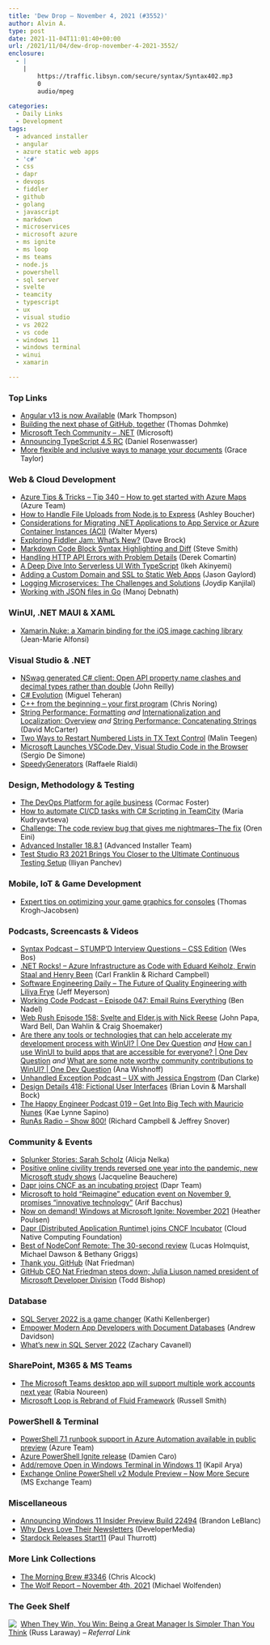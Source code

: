 ```yaml
---
title: 'Dew Drop – November 4, 2021 (#3552)'
author: Alvin A.
type: post
date: 2021-11-04T11:01:40+00:00
url: /2021/11/04/dew-drop-november-4-2021-3552/
enclosure:
  - |
    |
        https://traffic.libsyn.com/secure/syntax/Syntax402.mp3
        0
        audio/mpeg
        
categories:
  - Daily Links
  - Development
tags:
  - advanced installer
  - angular
  - azure static web apps
  - 'c#'
  - css
  - dapr
  - devops
  - fiddler
  - github
  - golang
  - javascript
  - markdown
  - microservices
  - microsoft azure
  - ms ignite
  - ms loop
  - ms teams
  - node.js
  - powershell
  - sql server
  - svelte
  - teamcity
  - typescript
  - ux
  - visual studio
  - vs 2022
  - vs code
  - windows 11
  - windows terminal
  - winui
  - xamarin

---
```

### <a name="top"></a>Top Links

  * <a href="https://blog.angular.io/angular-v13-is-now-available-cce66f7bc296?source=rss----447683c3d9a3---4" target="_blank" rel="noopener">Angular v13 is now Available</a> (Mark Thompson)
  * <a href="https://github.blog/2021-11-03-building-the-next-phase-of-github-together/" target="_blank" rel="noopener">Building the next phase of GitHub, together</a> (Thomas Dohmke)
  * <a href="https://techcommunity.microsoft.com/t5/net/ct-p/dotnet" target="_blank" rel="noopener">Microsoft Tech Community &#8211; .NET</a> (Microsoft)
  * <a href="https://devblogs.microsoft.com/typescript/announcing-typescript-4-5-rc/?WT.mc_id=DOP-MVP-4025064" target="_blank" rel="noopener">Announcing TypeScript 4.5 RC</a> (Daniel Rosenwasser)
  * <a href="https://devblogs.microsoft.com/visualstudio/personalize-docs/?WT.mc_id=DOP-MVP-4025064" target="_blank" rel="noopener">More flexible and inclusive ways to manage your documents</a> (Grace Taylor)



### <a name="web"></a>Web & Cloud Development

  * <a href="https://microsoft.github.io/AzureTipsAndTricks/blog/tip340.html" target="_blank" rel="noopener">Azure Tips & Tricks &#8211; Tip 340 &#8211; How to get started with Azure Maps</a> (Azure Team)
  * <a href="https://www.twilio.com/blog/handle-file-uploads-node-express" target="_blank" rel="noopener">How to Handle File Uploads from Node.js to Express</a> (Ashley Boucher)
  * <a href="https://techcommunity.microsoft.com/t5/fasttrack-for-azure/considerations-for-migrating-net-applications-to-app-service-or/ba-p/2874401?WT.mc_id=DOP-MVP-4025064" target="_blank" rel="noopener">Considerations for Migrating .NET Applications to App Service or Azure Container Instances (ACI)</a> (Walter Myers)
  * <a href="https://www.telerik.com/blogs/exploring-fiddler-jam-whats-new" target="_blank" rel="noopener">Exploring Fiddler Jam: What’s New?</a> (Dave Brock)
  * <a href="https://ardalis.com/markdown-code-block-syntax-highlighting-and-diff/" target="_blank" rel="noopener">Markdown Code Block Syntax Highlighting and Diff</a> (Steve Smith)
  * <a href="https://codeopinion.com/handling-http-api-errors-with-problem-details/" target="_blank" rel="noopener">Handling HTTP API Errors with Problem Details</a> (Derek Comartin)
  * <a href="https://smashingmagazine.com/2021/11/deep-dive-into-serverless-ui-typescript/" target="_blank" rel="noopener">A Deep Dive Into Serverless UI With TypeScript</a> (Ikeh Akinyemi)
  * <a href="https://www.jasongaylord.com/blog/2021/11/04/adding-custom-domain-ssl-static-web-apps" target="_blank" rel="noopener">Adding a Custom Domain and SSL to Static Web Apps</a> (Jason Gaylord)
  * <a href="https://www.developer.com/design/logging-microservices/" target="_blank" rel="noopener">Logging Microservices: The Challenges and Solutions</a> (Joydip Kanjilal)
  * <a href="https://www.developer.com/languages/json-files-golang/" target="_blank" rel="noopener">Working with JSON files in Go</a> (Manoj Debnath)



### <a name="silverlight"></a>WinUI, .NET MAUI & XAML

  * <a href="https://www.sharpnado.com/xamarin-nuke-a-xamarin-binding/" target="_blank" rel="noopener">Xamarin.Nuke: a Xamarin binding for the iOS image caching library</a> (Jean-Marie Alfonsi)



### <a name="dotnet"></a>Visual Studio & .NET

  * <a href="https://blog.johnnyreilly.com/2021/10/31/nswag-generated-c-sharp-client-property-name-clash" target="_blank" rel="noopener">NSwag generated C# client: Open API property name clashes and decimal types rather than double</a> (John Reilly)
  * <a href="https://www.c-sharpcorner.com/article/c-sharp-evolution/" target="_blank" rel="noopener">C# Evolution</a> (Miguel Teheran)
  * <a href="https://dev.to/azure/c-from-the-beginning-2o2l" target="_blank" rel="noopener">C++ from the beginning &#8211; your first program</a> (Chris Noring)
  * <a href="https://dotnettips.wordpress.com/2021/11/03/string-performance-formatting/" target="_blank" rel="noopener">String Performance: Formatting</a> _and_ <a href="https://dotnettips.wordpress.com/2021/11/03/internationalization-and-localization-overview/" target="_blank" rel="noopener">Internationalization and Localization: Overview</a> _and_ <a href="https://dotnettips.wordpress.com/2021/11/04/string-performance-concatenating/" target="_blank" rel="noopener">String Performance: Concatenating Strings</a> (David McCarter)
  * <a href="https://www.textcontrol.com/blog/2021/11/03/two-ways-to-restart-numbered-lists/" target="_blank" rel="noopener">Two Ways to Restart Numbered Lists in TX Text Control</a> (Malin Teegen)
  * <a href="https://www.infoq.com/news/2021/11/vscode-dev-launched/?utm_campaign=infoq_content&utm_source=infoq&utm_medium=feed&utm_term=global" target="_blank" rel="noopener">Microsoft Launches VSCode.Dev, Visual Studio Code in the Browser</a> (Sergio De Simone)
  * <a href="https://github.com/raffaeler/SpeedyGenerators" target="_blank" rel="noopener">SpeedyGenerators</a> (Raffaele Rialdi)



### <a name="design"></a>Design, Methodology & Testing

  * <a href="https://about.gitlab.com/blog/2021/11/03/the-devops-platform-for-agile-business/" target="_blank" rel="noopener">The DevOps Platform for agile business</a> (Cormac Foster)
  * <a href="https://blog.jetbrains.com/teamcity/2021/11/how-to-automate-ci-cd-tasks-with-c-scripting-in-teamcity/" target="_blank" rel="noopener">How to automate CI/CD tasks with C# Scripting in TeamCity</a> (Maria Kudryavtseva)
  * <a href="http://feedproxy.google.com/~r/AyendeRahien/~3/Uy3UFf3Z3E4/challenge-the-code-review-bug-that-gives-me-nightmares-the-fix" target="_blank" rel="noopener">Challenge: The code review bug that gives me nightmares–The fix</a> (Oren Eini)
  * <a href="https://www.advancedinstaller.com/release-18.8.1.html" target="_blank" rel="noopener">Advanced Installer 18.8.1</a> (Advanced Installer Team)
  * <a href="https://www.telerik.com/blogs/test-studio-r3-2021-brings-closer-ultimate-continuous-testing-setup" target="_blank" rel="noopener">Test Studio R3 2021 Brings You Closer to the Ultimate Continuous Testing Setup</a> (Iliyan Panchev)



### <a name="mobile"></a>Mobile, IoT & Game Development

  * <a href="https://blog.unity.com/technology/expert-tips-on-optimizing-your-game-graphics-for-consoles" target="_blank" rel="noopener">Expert tips on optimizing your game graphics for consoles</a> (Thomas Krogh-Jacobsen)



### <a name="podcasts"></a>Podcasts, Screencasts & Videos

  * <a href="https://traffic.libsyn.com/secure/syntax/Syntax402.mp3" target="_blank" rel="noopener">Syntax Podcast &#8211; STUMP&#8217;D Interview Questions &#8211; CSS Edition</a> (Wes Bos)
  * <a href="http://www.dotnetrocks.com/default.aspx?ShowNum=1764" target="_blank" rel="noopener">.NET Rocks! &#8211; Azure Infrastructure as Code with Eduard Keiholz, Erwin Staal and Henry Been</a> (Carl Franklin & Richard Campbell)
  * <a href="https://softwareengineeringdaily.com/2021/11/04/the-future-of-quality-engineering-with-liliya-frye/?utm_source=rss&utm_medium=rss&utm_campaign=the-future-of-quality-engineering-with-liliya-frye" target="_blank" rel="noopener">Software Engineering Daily &#8211; The Future of Quality Engineering with Liliya Frye</a> (Jeff Meyerson)
  * <a href="https://www.bennadel.com/blog/4146-working-code-podcast-episode-047-email-ruins-everything.htm" target="_blank" rel="noopener">Working Code Podcast &#8211; Episode 047: Email Ruins Everything</a> (Ben Nadel)
  * <a href="https://www.webrush.io/episodes/episode-158-svelte-and-elderjs-with-nick-reese" target="_blank" rel="noopener">Web Rush Episode 158: Svelte and Elder.js with Nick Reese</a> (John Papa, Ward Bell, Dan Wahlin & Craig Shoemaker)
  * <a href="https://www.youtube.com/watch?v=NuV0irpqYRw" target="_blank" rel="noopener">Are there any tools or technologies that can help accelerate my development process with WinUI? | One Dev Question</a>&nbsp;_and_ <a href="https://www.youtube.com/watch?v=sNfAd2g17NA" target="_blank" rel="noopener">How can I use WinUI to build apps that are accessible for everyone? | One Dev Question</a>&nbsp;_and_ <a href="https://www.youtube.com/watch?v=_FdaF6YuEJg" target="_blank" rel="noopener">What are some note worthy community contributions to WinUI? | One Dev Question</a> (Ana Wishnoff)
  * <a href="https://unhandledexceptionpodcast.com/posts/0028-uxwithjessicaengstrom/" target="_blank" rel="noopener">Unhandled Exception Podcast &#8211; UX with Jessica Engstrom</a> (Dan Clarke)
  * <a href="https://designdetails.fm/episodes/BlIhI8Mi" target="_blank" rel="noopener">Design Details 418: Fictional User Interfaces</a> (Brian Lovin & Marshall Bock)
  * <a href="https://oasisofcourage.com/019-get-into-big-tech-with-mauricio-nunes/" target="_blank" rel="noopener">The Happy Engineer Podcast 019 &#8211; Get Into Big Tech with Mauricio Nunes</a> (Kae Lynne Sapino)
  * <a href="https://runasradio.com/Shows/Show/800" target="_blank" rel="noopener">RunAs Radio &#8211; Show 800!</a> (Richard Campbell & Jeffrey Snover)



### <a name="events"></a>Community & Events

  * <a href="https://www.splunk.com/en_us/blog/splunklife/splunker-stories-sarah-scholz.html" target="_blank" rel="noopener">Splunker Stories: Sarah Scholz</a> (Alicja Nelka)
  * <a href="https://blogs.microsoft.com/on-the-issues/2021/07/19/online-civility-decrease-pandemic-study/" target="_blank" rel="noopener">Positive online civility trends reversed one year into the pandemic, new Microsoft study shows</a> (Jacqueline Beauchere)
  * <a href="https://blog.dapr.io/posts/2021/11/03/dapr-joins-cncf-as-an-incubating-project/" target="_blank" rel="noopener">Dapr joins CNCF as an incubating project</a> (Dapr Team)
  * <a href="http://feedproxy.google.com/~r/winbetadotorg/~3/TLGevO9VoXU/microsoft-november-9-education-event" target="_blank" rel="noopener">Microsoft to hold &#8220;Reimagine&#8221; education event on November 9, promises &#8220;innovative technology&#8221;</a> (Arif Bacchus)
  * <a href="https://techcommunity.microsoft.com/t5/windows-it-pro-blog/now-on-demand-windows-at-microsoft-ignite-november-2021/ba-p/2888380?WT.mc_id=DOP-MVP-4025064" target="_blank" rel="noopener">Now on demand! Windows at Microsoft Ignite: November 2021</a> (Heather Poulsen)
  * <a href="https://www.cncf.io/blog/2021/11/03/dapr-distributed-application-runtime-joins-cncf-incubator/" target="_blank" rel="noopener">Dapr (Distributed Application Runtime) joins CNCF Incubator</a> (Cloud Native Computing Foundation)
  * <a href="https://developers.redhat.com/articles/2021/11/03/best-nodeconf-remote-30-second-review" target="_blank" rel="noopener">Best of NodeConf Remote: The 30-second review</a> (Lucas Holmquist, Michael Dawson & Bethany Griggs)
  * <a href="https://github.blog/2021-11-03-thank-you-github/" target="_blank" rel="noopener">Thank you, GitHub</a> (Nat Friedman)
  * <a href="https://www.geekwire.com/2021/github-ceo-nat-friedman-steps-julia-liuson-named-president-microsoft-developer-division/" target="_blank" rel="noopener">GitHub CEO Nat Friedman steps down; Julia Liuson named president of Microsoft Developer Division</a> (Todd Bishop)



### <a name="sql"></a>Database

  * <a href="https://www.red-gate.com/simple-talk/opinion/editorials/sql-server-2022-is-a-game-changer/" target="_blank" rel="noopener">SQL Server 2022 is a game changer</a> (Kathi Kellenberger)
  * <a href="https://thenewstack.io/empower-modern-app-developers-with-document-databases/" target="_blank" rel="noopener">Empower Modern App Developers with Document Databases</a> (Andrew Davidson)
  * <a href="https://techcommunity.microsoft.com/t5/microsoft-mechanics-blog/what-s-new-in-sql-server-2022/ba-p/2922227?WT.mc_id=DOP-MVP-4025064" target="_blank" rel="noopener">What’s new in SQL Server 2022</a> (Zachary Cavanell)



### <a name="sp"></a>SharePoint, M365 & MS Teams

  * <a href="http://feedproxy.google.com/~r/winbetadotorg/~3/e1ZRk18_V30/microsoft-teams-multi-account-support-2022" target="_blank" rel="noopener">The Microsoft Teams desktop app will support multiple work accounts next year</a> (Rabia Noureen)
  * <a href="https://petri.com/microsoft-loop-is-rebrand-of-fluid-framework" target="_blank" rel="noopener">Microsoft Loop is Rebrand of Fluid Framework</a> (Russell Smith)



### <a name="ps"></a>PowerShell & Terminal

  * <a href="https://azure.microsoft.com/en-us/updates/azure-automation-powershell-7/?WT.mc_id=DOP-MVP-4025064" target="_blank" rel="noopener">PowerShell 7.1 runbook support in Azure Automation available in public preview</a> (Azure Team)
  * <a href="https://techcommunity.microsoft.com/t5/azure-tools/azure-powershell-ignite-release/ba-p/2907139?WT.mc_id=DOP-MVP-4025064" target="_blank" rel="noopener">Azure PowerShell Ignite release</a> (Damien Caro)
  * <a href="https://www.kapilarya.com/add-remove-open-in-windows-terminal-in-windows-11" target="_blank" rel="noopener">Add/remove Open in Windows Terminal in Windows 11</a> (Kapil Arya)
  * <a href="https://techcommunity.microsoft.com/t5/exchange-team-blog/exchange-online-powershell-v2-module-preview-now-more-secure/ba-p/2922946?WT.mc_id=DOP-MVP-4025064" target="_blank" rel="noopener">Exchange Online PowerShell v2 Module Preview – Now More Secure</a> (MS Exchange Team)



### <a name="misc"></a>Miscellaneous

  * <a href="https://blogs.windows.com/windows-insider/2021/11/03/announcing-windows-11-insider-preview-build-22494/?WT.mc_id=WD-MVP-4025064" target="_blank" rel="noopener">Announcing Windows 11 Insider Preview Build 22494</a> (Brandon LeBlanc)
  * <a href="https://developermedia.com/developer_newsletters/" target="_blank" rel="noopener">Why Devs Love Their Newsletters</a> (DeveloperMedia)
  * <a href="https://www.thurrott.com/windows/windows-11/258903/stardock-releases-start11" target="_blank" rel="noopener">Stardock Releases Start11</a> (Paul Thurrott)



### <a name="links"></a>More Link Collections

  * <a href="http://feedproxy.google.com/~r/ReflectivePerspective/~3/uEz7cOlFsLc/" target="_blank" rel="noopener">The Morning Brew #3346</a> (Chris Alcock)
  * <a href="https://michael-wolfenden.github.io/2021/11/04/november-4th-2021/" target="_blank" rel="noopener">The Wolf Report &#8211; November 4th, 2021</a> (Michael Wolfenden)



### <a name="shelf"></a>The Geek Shelf

<a href="https://www.amazon.com/dp/1250279666/?tag=amavin-20" target="_blank" rel="noopener"><img decoding="async" align="left" style="margin: 0px 4px 0px 0px; border: 0px currentcolor; border-image: none; float: left; display: inline; background-image: none;" src="https://m.media-amazon.com/images/I/51vcgqEtU6L._SS135_.jpg" border="0" /></a>&nbsp;<a href="https://www.amazon.com/dp/1250279666/?tag=amavin-20" target="_blank" rel="noopener">When They Win, You Win: Being a Great Manager Is Simpler Than You Think</a> (Russ Laraway) _&#8211; Referral Link_